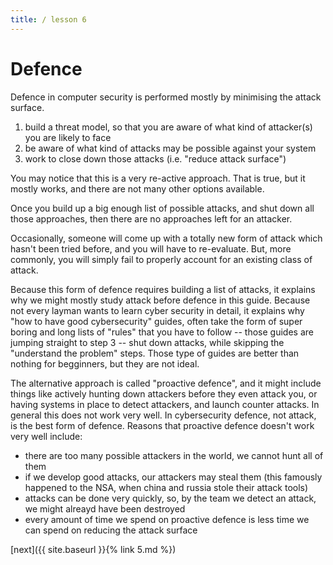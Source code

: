 ```yaml
---
title: / lesson 6
---
```



# Defence

Defence in computer security is performed mostly by minimising the attack surface.

1. build a threat model, so that you are aware of what kind of attacker(s) you are likely to face
2. be aware of what kind of attacks may be possible against your system
3. work to close down those attacks (i.e. "reduce attack surface")

You may notice that this is a very re-active approach. That is true, but it mostly works, and there are not many other options available.

Once you build up a big enough list of possible attacks, and shut down all those approaches, then there are no approaches left for an attacker.

Occasionally, someone will come up with a totally new form of attack which hasn't been tried before, and you will have to re-evaluate. But, more commonly,
you will simply fail to properly account for an existing class of attack.

Because this form of defence requires building a list of attacks, it explains why we might mostly study attack before defence in this guide.
Because not every layman wants to learn cyber security in detail, it explains why "how to have good cybersecurity" guides, often take the form of super boring and long lists of "rules" that you have to follow -- those guides are jumping straight to step 3 -- shut down attacks, while skipping the "understand the problem" steps.
Those type of guides are better than nothing for begginners, but they are not ideal.

The alternative approach is called "proactive defence", and it might include things like actively hunting down attackers before they even attack you, or having systems in place to detect attackers, and launch counter attacks.
In general this does not work very well. In cybersecurity defence, not attack, is the best form of defence. Reasons that proactive defence doesn't work very well include:

- there are too many possible attackers in the world, we cannot hunt all of them
- if we develop good attacks, our attackers may steal them (this famously happened to the NSA, when china and russia stole their attack tools)
- attacks can be done very quickly, so, by the team we detect an attack, we might alreayd have been destroyed
- every amount of time we spend on proactive defence is less time we can spend on reducing the attack surface


[next]({{ site.baseurl }}{% link 5.md %})

